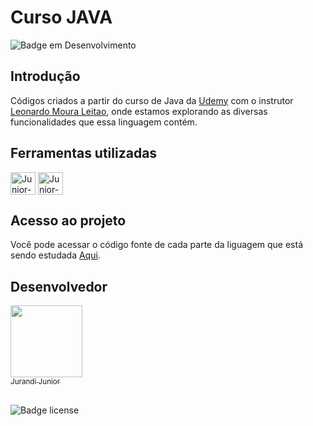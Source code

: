 <h1 align="left"> Curso JAVA </h1>

![Badge em Desenvolvimento](http://img.shields.io/static/v1?label=STATUS&message=EM%20DESENVOLVIMENTO&color=GREEN&style=for-the-badge)

<h2>Introdução</h2>

Códigos criados a partir do curso de Java da [Udemy](https://www.udemy.com/course/fundamentos-de-programacao-com-java/) com o instrutor [Leonardo Moura Leitao](https://www.udemy.com/user/leonardomouraleitao/), onde estamos explorando as diversas funcionalidades que essa linguagem contém.

<h2>Ferramentas utilizadas</h2>

<div style="display: inline_block">
   <a https://github.com/jurandi1/curso-java"> <img align="center" alt="Junior-Java" height="36" width="40" src="https://cdn.jsdelivr.net/gh/devicons/devicon/icons/java/java-original.svg"> </a>
   <a href="https://github.com/jurandi1/curso-java"> <img align="center" alt="Junior-Spring" height="36" width="40" src="https://cdn.jsdelivr.net/gh/devicons/devicon/icons/spring/spring-original-wordmark.svg"> </a>
   
<h2>Acesso ao projeto</h2>

Você pode acessar o código fonte de cada parte da liguagem que está sendo estudada [Aqui](https://github.com/jurandi1/curso-java/tree/main/exercicios/src).


<h2>Desenvolvedor</h2>

[<img src="https://user-images.githubusercontent.com/105133847/215238362-763c8d76-55d2-4fd0-8b5f-f7080fbc4114.jpg" width=115><br><sub>Jurandi Junior</sub>](https://github.com/jurandi1)

##

![Badge license](https://img.shields.io/github/license/jurandi1/aluramidi)
